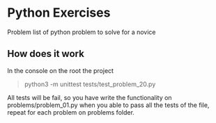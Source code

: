 # Python Exercises

Problem list of python problem to solve for a novice

## How does it work

In the console on the root the project

> python3 -m unittest tests/test_problem_20.py

All tests will be fail, so you have write the functionality on problems/problem_01.py
when you able to pass all the tests of the file, repeat for each problem on problems folder.
